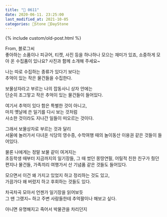 ```yaml
---
title: "🌱 0611"
date: 2020-06-11. 23:25:00
last_modified_at: 2021-10-05
categories: 🗿Stone 🌱DayStone
---
```

{% include custom/old-post.html %}

From, 블로그씨  
좋아하는 소품이나 피규어, 티켓, 사진 등을 하나하나 모으는 재미가 있죠, 소중하게 모아 온 수집품이 있나요? 사진과 함께 소개해 주세요~  

나는 따로 수집하는 종류가 있다기 보다는  
추억이 있는 작은 물건들을 수집한다.  

보물상자라고 부르는 나의 잡동사니 상자 안에는  
단순히 조그맣고 작은 추억이 있는 물건들이 들어있다.  

여기서 추억이 있다 함은 특별한 것이 아니고,  
마치 옛날에 쓴 일기를 다시 보는 것처럼  
사소한 것이라도 지나간 일들이 떠오르는 것이다.  

그래서 보물상자로 부르는 것과 달리  
서울에 놀러가서 다녀온 식당의 영수증, 수학여행 때의 놀이동산 이용권 같은 것들이 들어있다.  

물론 나에게는 정말 보물 같이 여겨지는  
초등학생 때부터 지금까지의 일기장들, 그 때 썼던 몽땅연필, 어릴적 친한 친구가 줬던 편지나 물건들, 가족끼리 여행가서 산 기념품 같은 것들도 들어있다.  

모으면서 이건 왜 가지고 있었지 하고 정리하는 것도 있고,  
가끔가다 왜 버렸지 하고 후회하는 것들도 있다.  

차곡차곡 모아서 언젠가 일기장을 읽어보듯  
그 땐 그랬지~ 하고 주변 사람들한테 추억팔이나 해보고 싶다.  

아니면 유명해지고 죽어서 박물관을 차리던지  
